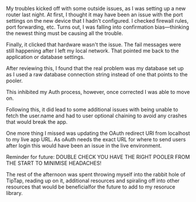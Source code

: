 My troubles kicked off with some outside issues, as I was setting up a new router last night. At first, I thought it may have been an issue with the port settings on the new device that I hadn't configured. I checked firewall rules, port forwarding, etc. Turns out, I was falling into confirmation bias—thinking the newest thing must be causing all the trouble.

Finally, it clicked that hardware wasn't the issue. The fail messages were still happening after I left my local network. That pointed me back to the application or database settings.

After reviewing this, I found that the real problem was my database set up as I used a raw database connection string instead of one that points to the pooler. 

This inhibited my Auth process, however, once corrected I was able to move on.

Following this, it did lead to some additional issues with being unable to fetch the user.name and had to user optional chaining to avoid any crashes that would break the app.

One more thing I missed was updating the OAuth redirect URI from localhost to my live app URL. As oAuth needs the exact URL for where to send users after login this would have been an issue in the live environment. 

Reminder for future: DOUBLE CHECK YOU HAVE THE RIGHT POOLER FROM THE START TO MINIMISE HEADACHES!

The rest of the afternoon was spent throwing myself into the rabbit hole of TipTap, reading up on it, additional resources and spiraling off into other resources that would be beneficialfor the future to add to my resoruce library.
